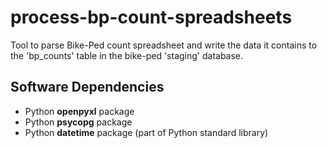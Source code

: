 # process-bp-count-spreadsheets
Tool to parse Bike-Ped count spreadsheet and write the data it contains to the 'bp_counts' table in the bike-ped 'staging' database.

## Software Dependencies
* Python __openpyxl__ package
* Python __psycopg__ package
* Python __datetime__ package \(part of Python standard library\)

